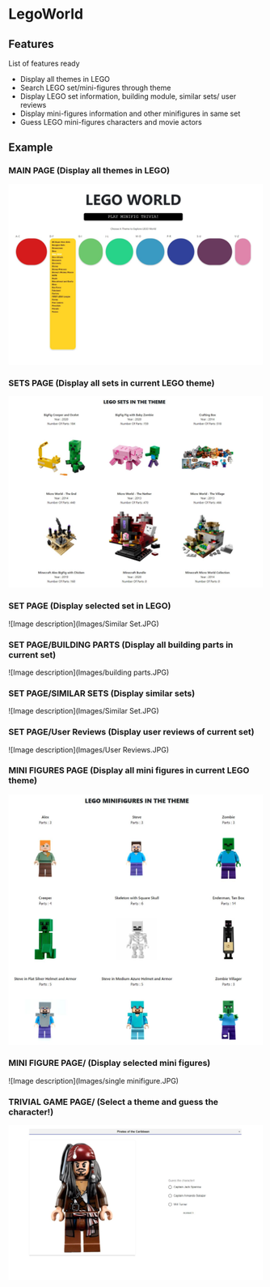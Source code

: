# LegoWorld

## Features
List of features ready 
* Display all themes in LEGO
* Search LEGO set/mini-figures through theme
* Display LEGO set information, building module, similar sets/ user reviews
* Display mini-figures information and other minifigures in same set
* Guess LEGO mini-figures characters and movie actors

## Example

### MAIN PAGE (Display all themes in LEGO)
![Image description](Images/main.JPG)

### SETS PAGE (Display all sets in current LEGO theme)
![Image description](Images/set.JPG)

### SET PAGE (Display selected set in LEGO)
![Image description](Images/Similar Set.JPG)

### SET PAGE/BUILDING PARTS (Display all building parts in current set)
![Image description](Images/building parts.JPG)

### SET PAGE/SIMILAR SETS (Display similar sets)
![Image description](Images/Similar Set.JPG)

### SET PAGE/User Reviews (Display user reviews of current set)
![Image description](Images/User Reviews.JPG)

### MINI FIGURES PAGE (Display all mini figures in current LEGO theme)
![Image description](Images/minifigure.JPG)

### MINI FIGURE PAGE/ (Display selected mini figures)
![Image description](Images/single minifigure.JPG)

### TRIVIAL GAME PAGE/ (Select a theme and guess the character!)
![Image description](Images/game.JPG)

